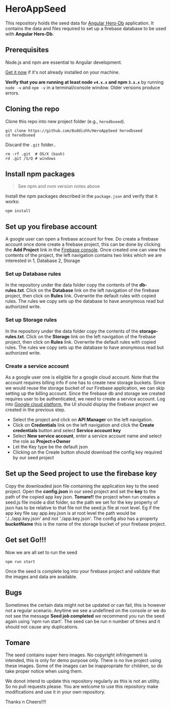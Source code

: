 # HeroAppSeed
This repository holds the seed data for [Angular Hero-Db]("") application. It contains the data and files required to set up a firebase database to be used with **Angular Hero-Db**. 

## Prerequisites

Node.js and npm are essential to Angular development. 
    
<a href="https://docs.npmjs.com/getting-started/installing-node" target="_blank" title="Installing Node.js and updating npm">
Get it now</a> if it's not already installed on your machine.
 
**Verify that you are running at least node `v4.x.x` and npm `3.x.x`**
by running `node -v` and `npm -v` in a terminal/console window.
Older versions produce errors.

## Cloning the repo

Clone this repo into new project folder (e.g., `herodbseed`).
```shell
git clone https://github.com/8uddishh/HeroAppSeed herodbseed
cd herodbseed

```
Discard the `.git` folder..
```shell
rm -rf .git  # OS/X (bash)
rd .git /S/Q # windows
```
## Install npm packages

> See npm and nvm version notes above

Install the npm packages described in the `package.json` and verify that it works:

```shell
npm install
```
## Set up you firebase account
A google user can open a firebase account for free. Do create a firebase account once done create a firebase project, this can be done by clicking the **Add Project** link in the <a href="https://console.firebase.google.com" target="_blank" title="Firebase Concole">Firebase console</a>. Once created one can view the contents of the project, the left navigation contains two links which we are interested in 1, Database 2, Storage

### Set up Database rules
In the repository under the data folder copy the contents of the **db-rules.txt**. Click on the **Database** link on the left navigation of the firebase project, then click on **Rules** link. Overwrite the default rules with copied rules. The rules we copy sets up the database to have anonymous read but authorized write.

### Set up Storage rules
In the repository under the data folder copy the contents of the **storage-rules.txt**. Click on the **Storage** link on the left navigation of the firebase project, then click on **Rules** link. Overwrite the default rules with copied rules. The rules we copy sets up the database to have anonymous read but authorized write.

### Create a service account
As a google user one is eligible for a google cloud account. Note that the account requires billing info if one has to create new storage buckets. Since we would reuse the storage bucket of our Firebase application, we can skip setting up the billing account. Since the firebase db and storage we created requires user to be authenticated, we need to create a service account. Log into <a href="https://console.cloud.google.com/" target="_blank" title="Firebase Concole">Google cloud platform</a>, the UI should display the firebase project we created in the previous step. 
* Select the project and click on **API Manager** on the left navigation. 
* Click on **Credentials** link on the left navigation and click the **Create credentials** button and select **Service account key**
* Select **New service account**, enter a service account name and select the role as **Project->Owner**
* Let the Key type be the default json
* Clicking on the Create button should download the config key required by our seed project

## Set up the Seed project to use the firebase key
Copy the downloaded json file containing the application key to the seed project. Open the **config.json** in our seed project and set the **key** to the path of the copied app key json. 
**Tomare!!** the project when run creates a seed.js file inside a dist folder, so the path we set for the key property of json has to be relative to that file not the seed.js file at root level. Eg if the app key file say app.key.json is at root level the path would be './../app.key.json' and not './app.key.json'. 
The config also has a property **bucketName** this is the name of the storage bucket of your firebase project.

## Get set Go!!!

Now we are all set to run the seed

```shell
npm run start
```
Once the seed is complete log into your firebase project and validate that the images and data are available.

## Bugs 
Sometimes the certain data might not be updated or can fail, this is however not a regular scenario. Anytime we see a undefined on the console or we do not see the message **Seed job completed** we recommend you run the seed again using 'npm run start'. The seed can be run n number of times and it should not cause any duplications.

## Tomare 
The seed contains super hero images. No copyright infringement is intended, this is only for demo purpose only. There is no live project using these images. Some of the images can be inappropriate for children, so do take proper notice when using them.

We donot intend to update this repository regularly as this is not an utility. So no pull requests please. You are welcome to use this repository make modifications and use it in your own repository.

Thanks n Cheers!!!!











